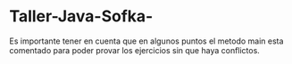 # Taller-Java-Sofka-
Es importante tener en cuenta que en algunos puntos el metodo main esta comentado para poder provar los ejercicios sin que haya conflictos.
